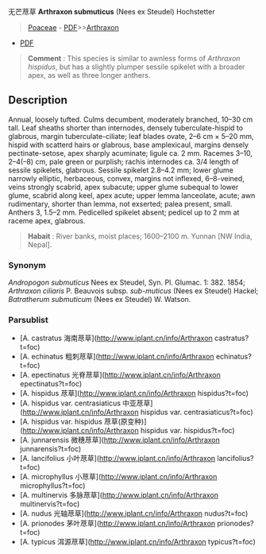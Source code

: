 无芒荩草 **Arthraxon submuticus** (Nees ex Steudel) Hochstetter

> [Poaceae](http://www.iplant.cn/info/Poaceae?t=foc) - [PDF](http://www.iplant.cn/foc/pdf/Poaceae.pdf)>>[Arthraxon](http://www.iplant.cn/info/Arthraxon?t=foc)
 - [PDF](http://www.iplant.cn/foc/pdf/Arthraxon.pdf)

> **Comment** : 
> This species is similar to awnless forms of *Arthraxon hispidus*, but has a slightly plumper sessile spikelet with a broader apex, as well as three longer anthers.

## Description

Annual, loosely tufted. Culms decumbent, moderately branched, 10–30 cm tall. Leaf sheaths shorter than internodes, densely tuberculate-hispid to glabrous, margin tuberculate-ciliate; leaf blades ovate, 2–6 cm × 5–20 mm, hispid with scatterd hairs or glabrous, base amplexicaul, margins densely pectinate-setose, apex sharply acuminate; ligule ca. 2 mm. Racemes 3–10, 2–4(–8) cm, pale green or purplish; rachis internodes ca. 3/4 length of sessile spikelets, glabrous. Sessile spikelet 2.8–4.2 mm; lower glume narrowly elliptic, herbaceous, convex, margins not inflexed, 6–8-veined, veins strongly scabrid, apex subacute; upper glume subequal to lower glume, scabrid along keel, apex acute; upper lemma lanceolate, acute; awn rudimentary, shorter than lemma, not exserted; palea present, small. Anthers 3, 1.5–2 mm. Pedicelled spikelet absent; pedicel up to 2 mm at raceme apex, glabrous.

> **Habait** : 
> River banks, moist places; 1600–2100 m. Yunnan [NW India, Nepal].

### Synonym
*Andropogon submuticus* Nees ex Steudel, Syn. Pl. Glumac. 1: 382. 1854; *Arthraxon ciliaris* P. Beauvois subsp. *sub-muticus* (Nees ex Steudel) Hackel; *Batratherum submuticum* (Nees ex Steudel) W. Watson.

### Parsublist

* [A.  castratus  海南荩草](http://www.iplant.cn/info/Arthraxon castratus?t=foc)
* [A.  echinatus  粗刺荩草](http://www.iplant.cn/info/Arthraxon echinatus?t=foc)
* [A.  epectinatus  光脊荩草](http://www.iplant.cn/info/Arthraxon epectinatus?t=foc)
* [A.  hispidus  荩草](http://www.iplant.cn/info/Arthraxon hispidus?t=foc)
* [A.  hispidus var. centrasiaticus  中亚荩草](http://www.iplant.cn/info/Arthraxon hispidus var. centrasiaticus?t=foc)
* [A.  hispidus var. hispidus  荩草(原变种)](http://www.iplant.cn/info/Arthraxon hispidus var. hispidus?t=foc)
* [A.  junnarensis  微穗荩草](http://www.iplant.cn/info/Arthraxon junnarensis?t=foc)
* [A.  lancifolius  小叶荩草](http://www.iplant.cn/info/Arthraxon lancifolius?t=foc)
* [A.  microphyllus  小荩草](http://www.iplant.cn/info/Arthraxon microphyllus?t=foc)
* [A.  multinervis  多脉荩草](http://www.iplant.cn/info/Arthraxon multinervis?t=foc)
* [A.  nudus  光轴荩草](http://www.iplant.cn/info/Arthraxon nudus?t=foc)
* [A.  prionodes  茅叶荩草](http://www.iplant.cn/info/Arthraxon prionodes?t=foc)
* [A.  typicus  洱源荩草](http://www.iplant.cn/info/Arthraxon typicus?t=foc)
